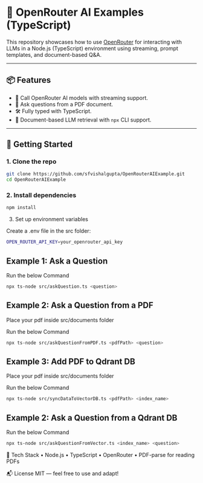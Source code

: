 # 🧠 OpenRouter AI Examples (TypeScript)

This repository showcases how to use [OpenRouter](https://openrouter.ai) for interacting with LLMs in a Node.js (TypeScript) environment using streaming, prompt templates, and document-based Q&A.

---

## 📦 Features

- 🤖 Call OpenRouter AI models with streaming support.
- 📄 Ask questions from a PDF document.
- 🛠️ Fully typed with TypeScript.
- 📂 Document-based LLM retrieval with `npx` CLI support.

---

## 🚀 Getting Started

### 1. Clone the repo

```bash
git clone https://github.com/sfvishalgupta/OpenRouterAIExample.git
cd OpenRouterAIExample
```

### 2.  Install dependencies
```bash
npm install
```

3. Set up environment variables

Create a .env file in the src folder:
```bash
OPEN_ROUTER_API_KEY=your_openrouter_api_key
```

## Example 1: Ask a Question

Run the below Command

```bash
npx ts-node src/askQuestion.ts <question>
```

## Example 2: Ask a Question from a PDF

Place your pdf inside src/documents folder

Run the below Command

```bash
npx ts-node src/askQuestionFromPDF.ts <pdfPath> <question>
```

## Example 3: Add PDF to Qdrant DB

Place your pdf inside src/documents folder

Run the below Command

```bash
npx ts-node src/syncDataToVectorDB.ts <pdfPath> <index_name>
```

## Example 2: Ask a Question from a Qdrant DB

Run the below Command

```bash
npx ts-node src/askQuestionFromVector.ts <index_name> <question>
```

🧠 Tech Stack
	•	Node.js
	•	TypeScript
	•	OpenRouter
	•	PDF-parse for reading PDFs

📬 License
MIT — feel free to use and adapt!